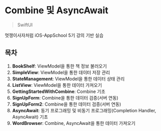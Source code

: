 Combine 및 AsyncAwait
==========
> SwiftUI

멋쟁이사자처럼 iOS-AppSchool 5기 강의 기반 실습

## **목차**

1. **BookShelf**: ViewModel을 통한 책 정보 불러오기
2. **SimpleView**: ViewModel을 통한 데이터 저장 관리
3. **StateManagement**: ViewModel을 통한 데이터 상태 관리
4. **ListView**: ViewModel을 통한 데이터 가져오기
5. **GettingStartedWithCombine**: Combine 기초
6. **SignUpForm**: Combine을 통한 데이터 검증(서버 연동)
7. **SignUpForm2**: Combine을 통한 데이터 검증(서버 연동)
8. **AsyncAwait**: 동기 프로그래밍 및 비동기 프로그래밍(Completion Handler, AsyncAwait) 기초
9. **WordBrowser**: Combine, AsyncAwait을 통한 데이터 가져오기
